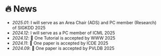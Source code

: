 # 🔥 News
- *2025.01*: I will serve as an Area Chair (ADS) and PC member (Research) of SIGKDD 2025
- *2024.12*: I will serve as a PC member of ICML 2025
- *2024.12*: 🎉 One Tutorial is accepted by WWW 2025
- *2024.11*: 🎉 One paper is accepted by ICDE 2025
- *2024.09*: 🎉 One paper is accepted by PVLDB 2025
